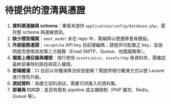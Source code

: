 # 待提供的澄清與憑證

1. **資料庫連線與 schema**：專案未提供 `application/config/database.php`，需完整 schema 與連線資訊。
2. **缺少模型檔案**：`meet_model` 未在 repo 中，需補齊以便遷移會員模組。
3. **外部服務憑證**：`recaptcha` API key 目前硬編碼；請提供可配置之 key，並說明是否使用其他第三方服務（Email SMTP、Queue、地圖服務等）。
4. **檔案上傳目錄與權限**：現行使用 `assets/pics`、`assets/tmp` 等資料夾，需確認最終部署時的路徑與寫入權限。
5. **密碼雜湊**：CI 目前以何種演算法存放密碼？需提供現行雜湊方式以便 Laravel 進行惰性升級。
6. **測試資料**：為建立契約測試，需要可供匯入的資料集。
7. **部署與 CI/CD**：是否有既有 pipeline 或主機限制（PHP 擴充、Redis、Queue 等）。

